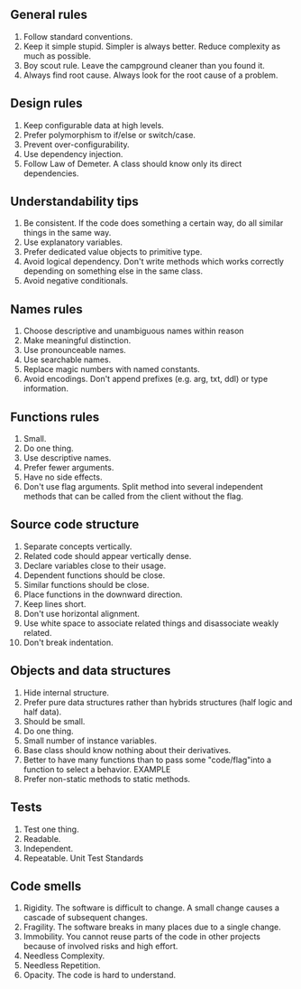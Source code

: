 ## General rules

1. Follow standard conventions.
2. Keep it simple stupid. Simpler is always better. Reduce complexity as much as possible.
3. Boy scout rule. Leave the campground cleaner than you found it.
4. Always find root cause. Always look for the root cause of a problem.

## Design rules

1. Keep configurable data at high levels.
2. Prefer polymorphism to if/else or switch/case.
3. Prevent over-configurability.
4. Use dependency injection.
5. Follow Law of Demeter. A class should know only its direct dependencies.

## Understandability tips

1. Be consistent. If the code does something a certain way, do all similar things in the same way.
2. Use explanatory variables.
3. Prefer dedicated value objects to primitive type.
4. Avoid logical dependency. Don't write methods which works correctly depending on something else in the
    same class.
5. Avoid negative conditionals.

## Names rules

1. Choose descriptive and unambiguous names within reason
2. Make meaningful distinction.
3. Use pronounceable names.
4. Use searchable names.
5. Replace magic numbers with named constants.
6. Avoid encodings. Don't append prefixes (e.g. arg, txt, ddl) or type information.


## Functions rules

1. Small.
2. Do one thing.
3. Use descriptive names.
4. Prefer fewer arguments.
5. Have no side effects.
6. Don't use flag arguments. Split method into several independent methods that can be called from the
    client without the flag.
## Source code structure

1. Separate concepts vertically.
2. Related code should appear vertically dense.
3. Declare variables close to their usage.
4. Dependent functions should be close.
5. Similar functions should be close.
6. Place functions in the downward direction.
7. Keep lines short.
8. Don't use horizontal alignment.
9. Use white space to associate related things and disassociate weakly related.
10. Don't break indentation.


## Objects and data structures

1. Hide internal structure.
2. Prefer pure data structures rather than hybrids structures (half logic and half data).
3. Should be small.
4. Do one thing.
5. Small number of instance variables.
6. Base class should know nothing about their derivatives.
7. Better to have many functions than to pass some "code/flag"into a function to select a behavior.
    EXAMPLE
8. Prefer non-static methods to static methods.

## Tests

1. Test one thing.
2. Readable.
3. Independent.
4. Repeatable.
    Unit Test Standards

## Code smells

1. Rigidity. The software is difficult to change. A small change causes a cascade of subsequent changes.
2. Fragility. The software breaks in many places due to a single change.
3. Immobility. You cannot reuse parts of the code in other projects because of involved risks and high effort.
4. Needless Complexity.
5. Needless Repetition.
6. Opacity. The code is hard to understand.

```
